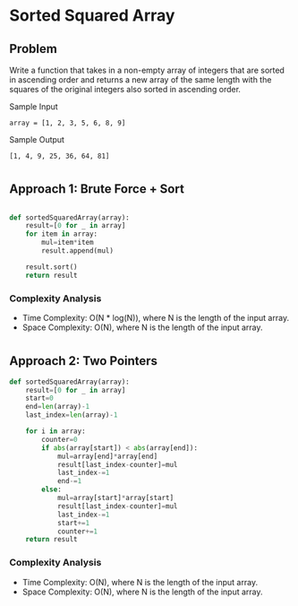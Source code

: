 # Sorted Squared Array

## Problem

Write a function that takes in a non-empty array of integers that are sorted in ascending order and returns a new array of the same length with the squares of the original integers also sorted in ascending order.

Sample Input

```
array = [1, 2, 3, 5, 6, 8, 9]
```

Sample Output

```
[1, 4, 9, 25, 36, 64, 81]
```

#

## Approach 1: Brute Force + Sort

```PYTHON

def sortedSquaredArray(array):
    result=[0 for _ in array]
    for item in array:
        mul=item*item
        result.append(mul)

    result.sort()
    return result

```

### Complexity Analysis

- Time Complexity: O(N \* log(N)), where N is the length of the input array.
- Space Complexity: O(N), where N is the length of the input array.

#

## Approach 2: Two Pointers

```PYTHON
def sortedSquaredArray(array):
    result=[0 for _ in array]
    start=0
    end=len(array)-1
    last_index=len(array)-1

    for i in array:
        counter=0
        if abs(array[start]) < abs(array[end]):
            mul=array[end]*array[end]
            result[last_index-counter]=mul
            last_index-=1
            end-=1
        else:
            mul=array[start]*array[start]
            result[last_index-counter]=mul
            last_index-=1
            start+=1
            counter+=1
    return result

```

### Complexity Analysis

- Time Complexity: O(N), where N is the length of the input array.
- Space Complexity: O(N), where N is the length of the input array.
